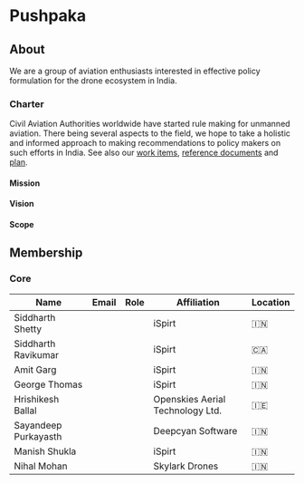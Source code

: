 # Pushpaka

## About

We are a group of aviation enthusiasts interested in effective policy formulation for the drone ecosystem in India.

### Charter

Civil Aviation Authorities worldwide have started rule making for unmanned aviation. There being several aspects to the field, we hope to take a holistic and informed approach to making recommendations to policy makers on such efforts in India. See also our [work items](./work-items/), [reference documents](./ref/index.md) and [plan](./work-items/#plan).

####	Mission

####	Vision

####	Scope

## Membership

### Core

| Name                 | Email                                                                                        | Role | Affiliation                      | Location |
| -------------------- | ------------------------------------------------------------                                 | ---- | -------------------------------- | -------- |
| Siddharth Shetty     | [<i class="fa fa-envelope-o"></i>](mailto:siddharth.shetty@ispirt.in)                        |      | iSpirt                           | 🇮🇳     |
| Siddharth Ravikumar  | [<i class="fa fa-envelope-o"></i>](mailto:ravikumar.siddharth@gmail.com)                     |      | iSpirt                           | 🇨🇦     |
| Amit Garg            | [<i class="fa fa-envelope-o"></i>](mailto:studies.amit@gmail.com)                            |      | iSpirt                           | 🇮🇳     |
| George Thomas        | [<i class="fa fa-envelope-o"></i>](mailto:georj13@gmail.com)                                 |      | iSpirt                           | 🇮🇳     |
| Hrishikesh Ballal    | <a href="https://about.openskies.sh/#contact" target="_blank"><i class="fa fa-link"></i></a> |      | Openskies Aerial Technology Ltd. | 🇮🇪     |
| Sayandeep Purkayasth | [<i class="fa fa-envelope-o"></i>](mailto:sayandeep@deepcyan.ai)                             |      | Deepcyan Software                | 🇮🇳     |
| Manish Shukla        | [<i class="fa fa-envelope-o"></i>](mailto:manish.shukla393@gmail.com)                        |      | iSpirt                           | 🇮🇳     |
| Nihal Mohan          | [<i class="fa fa-envelope-o"></i>](mailto:nihalm@skylarkdrones.com)                          |      | Skylark Drones                   | 🇮🇳     |
